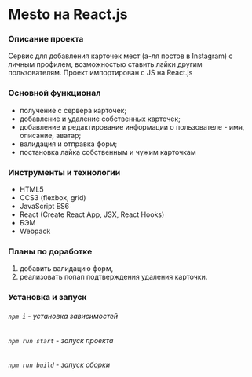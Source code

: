 # Mesto на React.js

### Описание проекта
Сервис для добавления карточек мест (а-ля постов в Instagram) с личным профилем, возможностью ставить лайки другим пользователям. Проект импортирован с JS на React.js

### Основной функционал
+ получение с сервера карточек; 
+ добавление и удаление собственных карточек; 
+ добавление и редактирование информации о пользователе - имя, описание, аватар; 
+ валидация и отправка форм;
+ постановка лайка собственным и чужим карточкам

### Инструменты и технологии
+ HTML5
+ CCS3 (flexbox, grid)
+ JavaScript ES6
+ React (Create React App, JSX, React Hooks)
+ БЭМ
+ Webpack

### Планы по доработке
 1. добавить валидацию форм,
 2. реализовать попап подтверждения удаления карточки.
 
### Установка и запуск
###### `npm i` - установка зависимостей
###### `npm run start` - запуск проекта
###### `npm run build` - запуск сборки
